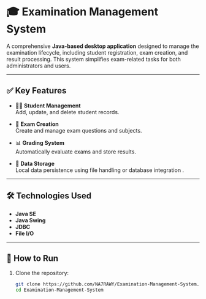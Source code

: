 # 🎓 Examination Management System

A comprehensive **Java-based desktop application** designed to manage the examination lifecycle, including student registration, exam creation, and result processing. This system simplifies exam-related tasks for both administrators and users.

---

## ✅ Key Features

- 👨‍🎓 **Student Management**  
  Add, update, and delete student records.

- 📝 **Exam Creation**  
  Create and manage exam questions and subjects.

- 📊 **Grading System**  
  Automatically evaluate exams and store results.

- 📁 **Data Storage**  
  Local data persistence using file handling or database integration .

---

## 🛠️ Technologies Used

- **Java SE**  
- **Java Swing**  
- **JDBC**  
- **File I/O**

---

## 🚀 How to Run

1. Clone the repository:
   ```bash
   git clone https://github.com/NA7RAWY/Examination-Management-System.git
   cd Examination-Management-System
